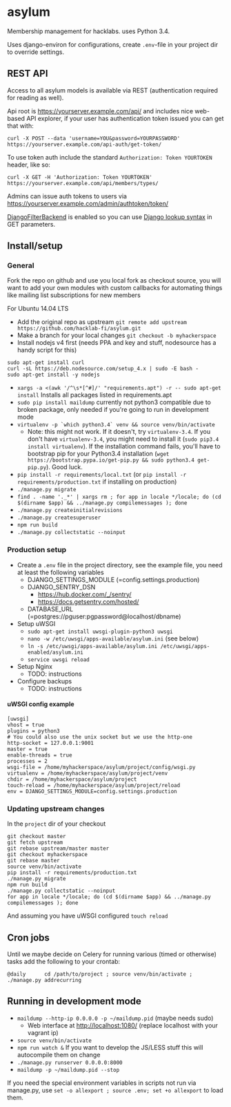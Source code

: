# asylum

Membership management for hacklabs. uses Python 3.4.

Uses django-environ for configurations, create `.env`-file in your project dir to override settings.

## REST API

Access to all asylum models is available via REST (authentication required for reading as well).

Api root is https://yourserver.example.com/api/ and includes nice web-based API explorer, if
your user has authentication token issued you can get that with:

    curl -X POST --data 'username=YOU&password=YOURPASSWORD'  https://yourserver.example.com/api-auth/get-token/

To use token auth include the standard `Authorization: Token YOURTOKEN` header, like so:

    curl -X GET -H 'Authorization: Token YOURTOKEN' https://yourserver.example.com/api/members/types/

Admins can issue auth tokens to users via https://yourserver.example.com/admin/authtoken/token/

[DjangoFilterBackend][filterbacked] is enabled so you can use [Django lookup syntax][djangoqs] in GET parameters.

[filterbacked]: http://www.django-rest-framework.org/api-guide/filtering/#djangofilterbackend
[djangoqs]: https://docs.djangoproject.com/en/1.8/ref/models/querysets/#field-lookups

## Install/setup

### General

Fork the repo on github and use you local fork as checkout source, you will want to add your own modules
with custom callbacks for automating things like mailing list subscriptions for new members

For Ubuntu 14.04 LTS

  - Add the original repo as upstream `git remote add upstream https://github.com/hacklab-fi/asylum.git`
  - Make a branch for your local changes `git checkout -b myhackerspace`
  - Install nodejs v4 first (needs PPA and key and stuff, nodesource has a handy script for this)

<pre><code>sudo apt-get install curl
curl -sL https://deb.nodesource.com/setup_4.x | sudo -E bash -
sudo apt-get install -y nodejs</code></pre>

  - `xargs -a <(awk '/^\s*[^#]/' "requirements.apt") -r -- sudo apt-get install` Installs all packages listed in requirements.apt
  - `sudo pip install maildump` currently not python3 compatible due to broken package, only needed if you're going to run in development mode
  - `` virtualenv -p `which python3.4` venv && source venv/bin/activate ``
    - Note: this might not work. If it doesn't, try `virtualenv-3.4`.
      If you don't have `virtualenv-3.4`, you might need to install it (`sudo pip3.4 install virtualenv`).
      If the installation command fails, you'll have to bootstrap pip for your Python3.4 installation (`wget https://bootstrap.pypa.io/get-pip.py && sudo python3.4 get-pip.py`).
      Good luck.
  - `pip install -r requirements/local.txt` (or `pip install -r requirements/production.txt` if installing on production)
  - `./manage.py migrate`
  - `find . -name '._*' | xargs rm ; for app in locale */locale; do (cd $(dirname $app) && ../manage.py compilemessages ); done`
  - `./manage.py createinitialrevisions`
  - `./manage.py createsuperuser`
  - `npm run build`
  - `./manage.py collectstatic --noinput`

### Production setup

  - Create a `.env` file in the project directory, see the example file, you need at least the following variables
      - DJANGO_SETTINGS_MODULE (=config.settings.production)
      - DJANGO_SENTRY_DSN
        - https://hub.docker.com/_/sentry/
        - https://docs.getsentry.com/hosted/
      - DATABASE_URL (=postgres://pguser:pgpassword@localhost/dbname)
  - Setup uWSGI
    - `sudo apt-get install uwsgi-plugin-python3 uwsgi`
    - `nano -w /etc/uwsgi/apps-available/asylum.ini` (see below)
    - `ln -s /etc/uwsgi/apps-available/asylum.ini /etc/uwsgi/apps-enabled/asylum.ini`
    - `service uwsgi reload`
  - Setup Nginx
    - TODO: instructions
  - Configure backups
    - TODO: instructions

#### uWSGI config example

<pre><code>[uwsgi]
vhost = true
plugins = python3
# You could also use the unix socket but we use the http-one
http-socket = 127.0.0.1:9001
master = true
enable-threads = true
processes = 2
wsgi-file = /home/myhackerspace/asylum/project/config/wsgi.py
virtualenv = /home/myhackerspace/asylum/project/venv
chdir = /home/myhackerspace/asylum/project
touch-reload = /home/myhackerspace/asylum/project/reload
env = DJANGO_SETTINGS_MODULE=config.settings.production</code></pre>


### Updating upstream changes

In the `project` dir of your checkout

    git checkout master
    git fetch upstream
    git rebase upstream/master master
    git checkout myhackerspace
    git rebase master
    source venv/bin/activate
    pip install -r requirements/production.txt
    ./manage.py migrate
    npm run build
    ./manage.py collectstatic --noinput
    for app in locale */locale; do (cd $(dirname $app) && ../manage.py compilemessages ); done

And assuming you have uWSGI configured `touch reload`

## Cron jobs

Until we maybe decide on Celery for running various (timed or otherwise) tasks add the following to your crontab:

    @daily      cd /path/to/project ; source venv/bin/activate ; ./manage.py addrecurring

## Running in development mode

  - `maildump --http-ip 0.0.0.0 -p ~/maildump.pid` (maybe needs sudo)
    - Web interface at <http://localhost:1080/> (replace localhost with your vagrant ip)
  - `source venv/bin/activate`
  - `npm run watch &` If you want to develop the JS/LESS stuff this will autocompile them on change
  - `./manage.py runserver 0.0.0.0:8000`
  - `maildump -p ~/maildump.pid --stop`

If you need the special environment variables in scripts not run via manage.py, use `set -o allexport ; source .env; set +o allexport` to load them.
